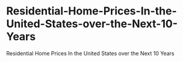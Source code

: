 # Residential-Home-Prices-In-the-United-States-over-the-Next-10-Years
Residential Home Prices In the United States over the Next 10 Years
